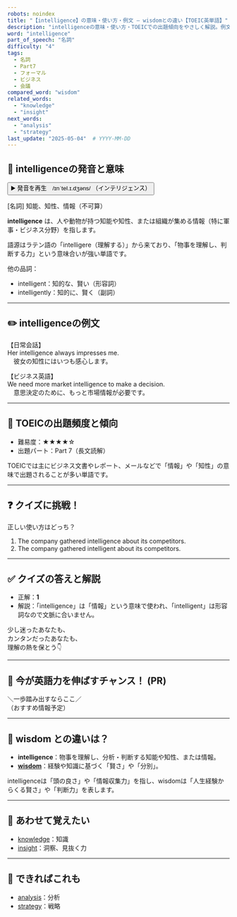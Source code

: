 ```yaml
---
robots: noindex
title: "【intelligence】の意味・使い方・例文 ― wisdomとの違い【TOEIC英単語】"
description: "intelligenceの意味・使い方・TOEICでの出題傾向をやさしく解説。例文・クイズ付きでwisdomとの違いもわかりやすく学べます。"
word: "intelligence"
part_of_speech: "名詞"
difficulty: "4"
tags:
  - 名詞
  - Part7
  - フォーマル
  - ビジネス
  - 会議
compared_word: "wisdom"
related_words:
  - "knowledge"
  - "insight"
next_words:
  - "analysis"
  - "strategy"
last_update: "2025-05-04"  # YYYY-MM-DD
---
```


## 🔰 intelligenceの発音と意味

<button class="play-audio" onclick="playTTS('intelligence')">
  <span class="play-audio-main">
    ▶️ 発音を再生　/ɪnˈtel.ɪ.dʒəns/
  </span>
  <span class="play-audio-sub">
    （インテリジェンス）
  </span>
</button>

[名詞] 知能、知性、情報（不可算）

**intelligence** は、人や動物が持つ知能や知性、または組織が集める情報（特に軍事・ビジネス分野）を指します。

語源はラテン語の「intelligere（理解する）」から来ており、「物事を理解し、判断する力」という意味合いが強い単語です。

他の品詞：  
- intelligent：知的な、賢い（形容詞）
- intelligently：知的に、賢く（副詞）

---

## ✏️ intelligenceの例文

【日常会話】  
Her intelligence always impresses me.  
　彼女の知性にはいつも感心します。

【ビジネス英語】  
We need more market intelligence to make a decision.  
　意思決定のために、もっと市場情報が必要です。

---

## 🎯 TOEICの出題頻度と傾向

- 難易度：★★★★☆
- 出題パート：Part 7（長文読解）

TOEICでは主にビジネス文書やレポート、メールなどで「情報」や「知性」の意味で出題されることが多い単語です。

---

## ❓ クイズに挑戦！

正しい使い方はどっち？

1. The company gathered intelligence about its competitors.  
2. The company gathered intelligent about its competitors.

---

## ✅ クイズの答えと解説

- 正解：**1**
- 解説：「intelligence」は「情報」という意味で使われ、「intelligent」は形容詞なので文脈に合いません。

少し迷ったあなたも、  
カンタンだったあなたも、  
理解の熱を保とう👇️

---

## 🚀 今が英語力を伸ばすチャンス！ (PR)

<div class="info-center">
＼一歩踏み出すならここ／<br>  
（おすすめ情報予定）
</div>

---

## 🤔  wisdom との違いは？

- **intelligence**：物事を理解し、分析・判断する知能や知性、または情報。
- **[wisdom](/word/wisdom/)**：経験や知識に基づく「賢さ」や「分別」。

intelligenceは「頭の良さ」や「情報収集力」を指し、wisdomは「人生経験からくる賢さ」や「判断力」を表します。

---

## 🧩 あわせて覚えたい

- [knowledge](/word/knowledge/)：知識
- [insight](/word/insight/)：洞察、見抜く力

---

## 📖 できればこれも

- [analysis](/word/analysis/)：分析
- [strategy](/word/strategy/)：戦略

<!-- cvid: aid46_bid20 -->
